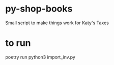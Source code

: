# py-shop-books
Small script to make things work for Katy's Taxes

# to run
poetry run python3 import_inv.py
